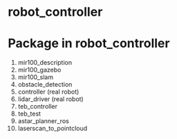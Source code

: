 # robot_controller
# Package in robot_controller
1. mir100_description
2. mir100_gazebo
3. mir100_slam
4. obstacle_detection
5. controller (real robot)
6. lidar_driver (real robot)
7. teb_controller
8. teb_test
9. astar_planner_ros
10. laserscan_to_pointcloud
